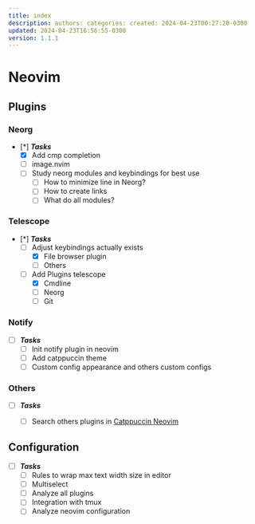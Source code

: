 ```yaml
---
title: index
description: authors: categories: created: 2024-04-23T00:27:20-0300
updated: 2024-04-23T16:56:55-0300
version: 1.1.1
---
```



# Neovim

## Plugins

### Neorg

- [*] **_Tasks_**
    - [x] Add cmp completion
    - [ ] image.nvim
    - [ ] Study neorg modules and keybindings for best use
        - [ ] How to minimize line in Neorg?
        - [ ] How to create links
        - [ ] What do all modules?

### Telescope

- [*] **_Tasks_**
    - [ ] Adjust keybindings actually exists
        - [x] File browser plugin
        - [ ] Others
    - [ ] Add Plugins telescope
        - [x] Cmdline
        - [ ] Neorg
        - [ ] Git

### Notify

- [ ] **_Tasks_**
    - [ ] Init notify plugin in neovim
    - [ ] Add catppuccin theme
    - [ ] Custom config appearance and others custom configs

### Others

- [ ] **_Tasks_**
    - [ ] Search others plugins in [Catppuccin Neovim](https://github.com/catppuccin/nvim#integrations) 


## Configuration

- [ ] **_Tasks_**
    - [ ] Rules to wrap max text width size in editor
    - [ ] Multiselect
    - [ ] Analyze all plugins
    - [ ] Integration with tmux
    - [ ] Analyze neovim configuration
